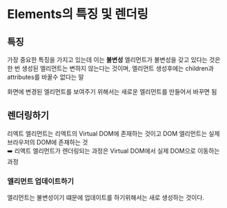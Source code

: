 # Elements의 특징 및 렌더링
## 특징
가장 중요한 특징을 가지고 있는데 이는 <b>불변성</b>
엘리먼트가 불변성을 갖고 있다는 것은 한 번 생성된 엘리먼트는 변하지 않는다는 것이며, 엘리먼트 생성후에는 children과 attributes를 바꿀수 없다는 말

화면에 변경된 엘리먼트를 보여주기 위해서는 새로운 엘리먼트를 만들어서 바꾸면 됨

## 렌더링하기
리엑트 엘리먼트는 리엑트의 Virtual DOM에 존재하는 것이고 DOM 엘리먼트는 실제 브라우저의 DOM에 존재하는 것 <br>
➡️ 리액트 엘리먼트가 렌더링되는 과정은 Virtual DOM에서 실제 DOM으로 이동하는 과정

### 엘리먼트 업데이트하기
엘리먼트는 불변성이기 떄문에 업데이트를 하기위해서는 새로 생성하는 것이다. 